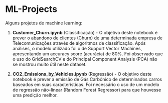 # ML-Projects

Alguns projetos de machine learning:

1. **Customer_Churn.ipynb** (Classificação) - O objetivo deste notebook é prever o abandono de clientes (Churn) de uma determinada empresa de Telecomunicações através de algoritmos de classificação. Após análises, o modelo utilizado foi o de Support Vector Machines, apresentando um accuracy score (acurácia) de 80%. Foi observado que o uso do GridSearchCV e do Principal Component Analysis (PCA) não se mostrou muito útil neste dataset.

2. **CO2_Emissions_by_Vehicles.ipynb** (Regressão) - O objetivo deste notebook é prever a emissão de Gás Carbônico de determinados carros baseados em suas características. Foi necessário o uso de um modelo de regressão não-linear (Random Forest Regressor) para que houvesse uma predição melhor.
